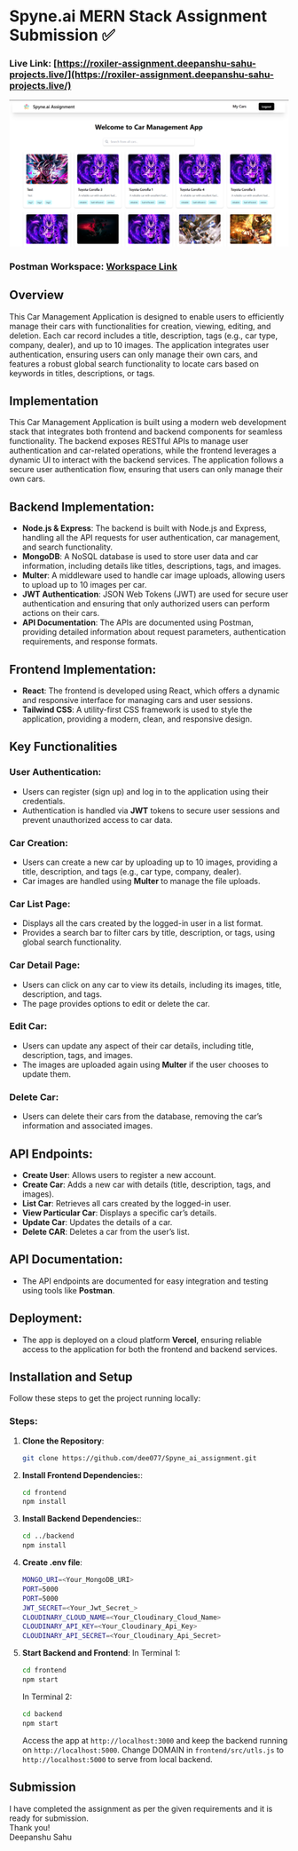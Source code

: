 # Spyne.ai MERN Stack Assignment Submission ✅

### Live Link: [https://roxiler-assignment.deepanshu-sahu-projects.live/](https://roxiler-assignment.deepanshu-sahu-projects.live/)

![ss](./frontend/src/images/ss.png)

### Postman Workspace: [Workspace Link](https://www.postman.com/flight-physicist-9054540/workspace/spyne-ai-assignment)


## Overview

This Car Management Application is designed to enable users to efficiently manage their cars with functionalities for creation, viewing, editing, and deletion. Each car record includes a title, description, tags (e.g., car type, company, dealer), and up to 10 images. The application integrates user authentication, ensuring users can only manage their own cars, and features a robust global search functionality to locate cars based on keywords in titles, descriptions, or tags.

## Implementation

This Car Management Application is built using a modern web development stack that integrates both frontend and backend components for seamless functionality. The backend exposes RESTful APIs to manage user authentication and car-related operations, while the frontend leverages a dynamic UI to interact with the backend services. The application follows a secure user authentication flow, ensuring that users can only manage their own cars.

## Backend Implementation:
- **Node.js & Express**: The backend is built with Node.js and Express, handling all the API requests for user authentication, car management, and search functionality.
- **MongoDB**: A NoSQL database is used to store user data and car information, including details like titles, descriptions, tags, and images.
- **Multer**: A middleware used to handle car image uploads, allowing users to upload up to 10 images per car.
- **JWT Authentication**: JSON Web Tokens (JWT) are used for secure user authentication and ensuring that only authorized users can perform actions on their cars.
- **API Documentation**: The APIs are documented using Postman, providing detailed information about request parameters, authentication requirements, and response formats.


## Frontend Implementation:
- **React**: The frontend is developed using React, which offers a dynamic and responsive interface for managing cars and user sessions.
- **Tailwind CSS**: A utility-first CSS framework is used to style the application, providing a modern, clean, and responsive design.

## Key Functionalities

### User Authentication:
- Users can register (sign up) and log in to the application using their credentials.
- Authentication is handled via **JWT** tokens to secure user sessions and prevent unauthorized access to car data.

### Car Creation:
- Users can create a new car by uploading up to 10 images, providing a title, description, and tags (e.g., car type, company, dealer).
- Car images are handled using **Multer** to manage the file uploads.

### Car List Page:
- Displays all the cars created by the logged-in user in a list format.
- Provides a search bar to filter cars by title, description, or tags, using global search functionality.

### Car Detail Page:
- Users can click on any car to view its details, including its images, title, description, and tags.
- The page provides options to edit or delete the car.

### Edit Car:
- Users can update any aspect of their car details, including title, description, tags, and images.
- The images are uploaded again using **Multer** if the user chooses to update them.

### Delete Car:
- Users can delete their cars from the database, removing the car’s information and associated images.

## API Endpoints:
- **Create User**: Allows users to register a new account.
- **Create Car**: Adds a new car with details (title, description, tags, and images).
- **List Car**: Retrieves all cars created by the logged-in user.
- **View Particular Car**: Displays a specific car’s details.
- **Update Car**: Updates the details of a car.
- **Delete CAR**: Deletes a car from the user’s list.

## API Documentation:
- The API endpoints are documented for easy integration and testing using tools like **Postman**.

## Deployment:
- The app is deployed on a cloud platform **Vercel**, ensuring reliable access to the application for both the frontend and backend services.

## Installation and Setup

Follow these steps to get the project running locally:

### Steps:

1. **Clone the Repository**:

   ```bash
   git clone https://github.com/dee077/Spyne_ai_assignment.git
   ```

2. **Install Frontend Dependencies:**:

   ```bash
   cd frontend
   npm install
   ```

3. **Install Backend Dependencies:**:

   ```bash
   cd ../backend
   npm install
   ```
4. **Create .env file**:

   ```bash
   MONGO_URI=<Your_MongoDB_URI>   
   PORT=5000
   PORT=5000
   JWT_SECRET=<Your_Jwt_Secret_> 
   CLOUDINARY_CLOUD_NAME=<Your_Cloudinary_Cloud_Name> 
   CLOUDINARY_API_KEY=<Your_Cloudinary_Api_Key> 
   CLOUDINARY_API_SECRET=<Your_Cloudinary_Api_Secret> 
   ```

4. **Start Backend and Frontend**:
   In Terminal 1:
   ```bash
   cd frontend
   npm start
   ```
   In Terminal 2:
   ```bash
   cd backend
   npm start
   ```
   Access the app at `http://localhost:3000` and keep the backend running on `http://localhost:5000`.
   Change DOMAIN in `frontend/src/utls.js` to `http://localhost:5000` to serve from local backend.


## Submission

I have completed the assignment as per the given requirements and it is ready for submission. <br>
Thank you! <br>
Deepanshu Sahu